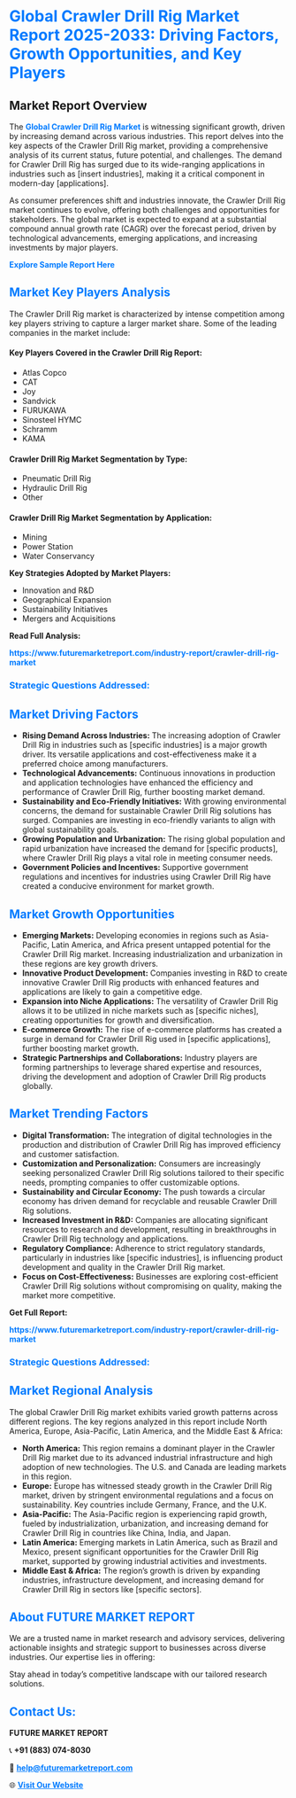 <h1 style="color: #007BFF;">Global Crawler Drill Rig Market Report 2025-2033: Driving Factors, Growth Opportunities, and Key Players</h1>

<section id="overview">
<h2>Market Report Overview</h2>
<p>The <a href="https://www.futuremarketreport.com/industry-report/crawler-drill-rig-market" style="color: #007BFF; text-decoration: none;"><strong>Global Crawler Drill Rig Market</strong></a> is witnessing significant growth, driven by increasing demand across various industries. This report delves into the key aspects of the Crawler Drill Rig market, providing a comprehensive analysis of its current status, future potential, and challenges. The demand for Crawler Drill Rig has surged due to its wide-ranging applications in industries such as [insert industries], making it a critical component in modern-day [applications].</p>
<p>As consumer preferences shift and industries innovate, the Crawler Drill Rig market continues to evolve, offering both challenges and opportunities for stakeholders. The global market is expected to expand at a substantial compound annual growth rate (CAGR) over the forecast period, driven by technological advancements, emerging applications, and increasing investments by major players.</p>
</section>

<section id="overview">
<p><a href="https://www.futuremarketreport.com/request-sample/reportId=42168" style="color: #007BFF; text-decoration: none;"><strong>Explore Sample Report Here</strong></a></p>
</section>

<section id="key-players">
<h2 style="color: #007BFF;">Market Key Players Analysis</h2>
<p>The Crawler Drill Rig market is characterized by intense competition among key players striving to capture a larger market share. Some of the leading companies in the market include:</p>
<h4>Key Players Covered in the Crawler Drill Rig Report:</h4>
<ul><li>Atlas Copco</li><li>CAT</li><li>Joy</li><li>Sandvick</li><li>FURUKAWA</li><li>Sinosteel HYMC</li><li>Schramm</li><li>KAMA</li></ul>
<h4>Crawler Drill Rig Market Segmentation by Type:</h4>
<ul><li>Pneumatic Drill Rig</li><li>Hydraulic Drill Rig</li><li>Other</li></ul>

<h4>Crawler Drill Rig Market Segmentation by Application:</h4>
<ul><li>Mining</li><li>Power Station</li><li>Water Conservancy</li></ul>
<p><strong>Key Strategies Adopted by Market Players:</strong></p>
<ul>
<li>Innovation and R&D</li>
<li>Geographical Expansion</li>
<li>Sustainability Initiatives</li>
<li>Mergers and Acquisitions</li>
</ul>
</section>

<section>
<p><strong>Read Full Analysis: </strong></p><a href="https://www.futuremarketreport.com/industry-report/crawler-drill-rig-market" style="color: #007BFF; text-decoration: none;"><strong>https://www.futuremarketreport.com/industry-report/crawler-drill-rig-market</strong></a>
<h3 style="color: #007BFF;">Strategic Questions Addressed:</h3>
</section>

<section id="driving-factors">
<h2 style="color: #007BFF;">Market Driving Factors</h2>
<ul>
<li><strong>Rising Demand Across Industries:</strong> The increasing adoption of Crawler Drill Rig in industries such as [specific industries] is a major growth driver. Its versatile applications and cost-effectiveness make it a preferred choice among manufacturers.</li>
<li><strong>Technological Advancements:</strong> Continuous innovations in production and application technologies have enhanced the efficiency and performance of Crawler Drill Rig, further boosting market demand.</li>
<li><strong>Sustainability and Eco-Friendly Initiatives:</strong> With growing environmental concerns, the demand for sustainable Crawler Drill Rig solutions has surged. Companies are investing in eco-friendly variants to align with global sustainability goals.</li>
<li><strong>Growing Population and Urbanization:</strong> The rising global population and rapid urbanization have increased the demand for [specific products], where Crawler Drill Rig plays a vital role in meeting consumer needs.</li>
<li><strong>Government Policies and Incentives:</strong> Supportive government regulations and incentives for industries using Crawler Drill Rig have created a conducive environment for market growth.</li>
</ul>
</section>

<section id="growth-opportunities">
<h2 style="color: #007BFF;">Market Growth Opportunities</h2>
<ul>
<li><strong>Emerging Markets:</strong> Developing economies in regions such as Asia-Pacific, Latin America, and Africa present untapped potential for the Crawler Drill Rig market. Increasing industrialization and urbanization in these regions are key growth drivers.</li>
<li><strong>Innovative Product Development:</strong> Companies investing in R&D to create innovative Crawler Drill Rig products with enhanced features and applications are likely to gain a competitive edge.</li>
<li><strong>Expansion into Niche Applications:</strong> The versatility of Crawler Drill Rig allows it to be utilized in niche markets such as [specific niches], creating opportunities for growth and diversification.</li>
<li><strong>E-commerce Growth:</strong> The rise of e-commerce platforms has created a surge in demand for Crawler Drill Rig used in [specific applications], further boosting market growth.</li>
<li><strong>Strategic Partnerships and Collaborations:</strong> Industry players are forming partnerships to leverage shared expertise and resources, driving the development and adoption of Crawler Drill Rig products globally.</li>
</ul>
</section>

<section id="trending-factors">
<h2 style="color: #007BFF;">Market Trending Factors</h2>
<ul>
<li><strong>Digital Transformation:</strong> The integration of digital technologies in the production and distribution of Crawler Drill Rig has improved efficiency and customer satisfaction.</li>
<li><strong>Customization and Personalization:</strong> Consumers are increasingly seeking personalized Crawler Drill Rig solutions tailored to their specific needs, prompting companies to offer customizable options.</li>
<li><strong>Sustainability and Circular Economy:</strong> The push towards a circular economy has driven demand for recyclable and reusable Crawler Drill Rig solutions.</li>
<li><strong>Increased Investment in R&D:</strong> Companies are allocating significant resources to research and development, resulting in breakthroughs in Crawler Drill Rig technology and applications.</li>
<li><strong>Regulatory Compliance:</strong> Adherence to strict regulatory standards, particularly in industries like [specific industries], is influencing product development and quality in the Crawler Drill Rig market.</li>
<li><strong>Focus on Cost-Effectiveness:</strong> Businesses are exploring cost-efficient Crawler Drill Rig solutions without compromising on quality, making the market more competitive.</li>
</ul>
</section>

<section>
<p><strong>Get Full Report: </strong></p><a href="https://www.futuremarketreport.com/industry-report/crawler-drill-rig-market" style="color: #007BFF; text-decoration: none;"><strong>https://www.futuremarketreport.com/industry-report/crawler-drill-rig-market</strong></a>
<h3 style="color: #007BFF;">Strategic Questions Addressed:</h3>
</section>


<section id="regional-analysis">
<h2 style="color: #007BFF;">Market Regional Analysis</h2>
<p>The global Crawler Drill Rig market exhibits varied growth patterns across different regions. The key regions analyzed in this report include North America, Europe, Asia-Pacific, Latin America, and the Middle East & Africa:</p>
<ul>
<li><strong>North America:</strong> This region remains a dominant player in the Crawler Drill Rig market due to its advanced industrial infrastructure and high adoption of new technologies. The U.S. and Canada are leading markets in this region.</li>
<li><strong>Europe:</strong> Europe has witnessed steady growth in the Crawler Drill Rig market, driven by stringent environmental regulations and a focus on sustainability. Key countries include Germany, France, and the U.K.</li>
<li><strong>Asia-Pacific:</strong> The Asia-Pacific region is experiencing rapid growth, fueled by industrialization, urbanization, and increasing demand for Crawler Drill Rig in countries like China, India, and Japan.</li>
<li><strong>Latin America:</strong> Emerging markets in Latin America, such as Brazil and Mexico, present significant opportunities for the Crawler Drill Rig market, supported by growing industrial activities and investments.</li>
<li><strong>Middle East & Africa:</strong> The region’s growth is driven by expanding industries, infrastructure development, and increasing demand for Crawler Drill Rig in sectors like [specific sectors].</li>
</ul>
</section>

<footer>
<h2 style="color: #007BFF;">About FUTURE MARKET REPORT</h2>
<p>We are a trusted name in market research and advisory services, delivering actionable insights and strategic support to businesses across diverse industries. Our expertise lies in offering:</p>

<p>Stay ahead in today’s competitive landscape with our tailored research solutions.</p>

<h2 style="color: #007BFF;">Contact Us:</h2>
<p><strong>FUTURE MARKET REPORT</strong></p>
<p>📞 <strong>+91 (883) 074-8030</strong></p>
<p>📧 <strong><a href="mailto:help@futuremarketreport.com" style="color: #007BFF;">help@futuremarketreport.com</a></strong></p>
<p>🌐 <strong><a href="https://www.futuremarketreport.com/" style="color: #007BFF;">Visit Our Website</a></strong></p>
</footer>